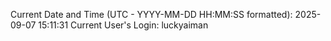 Current Date and Time (UTC - YYYY-MM-DD HH:MM:SS formatted): 2025-09-07 15:11:31
Current User's Login: luckyaiman
